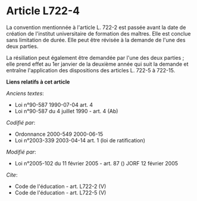 # Article L722-4

La convention mentionnée à l'article L. 722-2 est passée avant la date de création de l'institut universitaire de formation
des maîtres. Elle est conclue sans limitation de durée. Elle peut être révisée à la demande de l'une des deux parties. 

La résiliation peut également être demandée par l'une des deux parties ; elle prend effet au 1er janvier de la deuxième année
qui suit la demande et entraîne l'application des dispositions des articles L. 722-5 à 722-15.

**Liens relatifs à cet article**

_Anciens textes_:

  - Loi n°90-587 1990-07-04 art. 4
  - Loi n°90-587 du 4 juillet 1990 - art. 4 (Ab)

_Codifié par_:

  - Ordonnance 2000-549 2000-06-15
  - Loi n°2003-339 2003-04-14 art. 1 (loi de ratification)

_Modifié par_:

  - Loi n°2005-102 du 11 février 2005 - art. 87 () JORF 12 février 2005

_Cite_:

  - Code de l'éducation - art. L722-2 (V)
  - Code de l'éducation - art. L722-5 (V)
